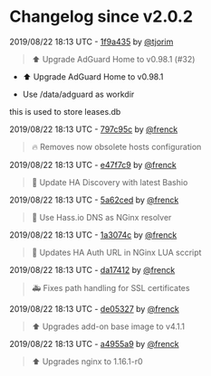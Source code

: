 # Changelog since v2.0.2

2019/08/22 18:13 UTC - [1f9a435](https://github.com/hassio-addons/addon-adguard-home/commit/1f9a4357b6d5c00a9a39adf1397d9b71ef4fa4f1) by [@tjorim](https://github.com/tjorim)
> ⬆️ Upgrade AdGuard Home to v0.98.1 (#32)

* ⬆️ Upgrade AdGuard Home to v0.98.1

* Use /data/adguard as workdir

this is used to store leases.db 

2019/08/22 18:13 UTC - [797c95c](https://github.com/hassio-addons/addon-adguard-home/commit/797c95cdcb3a4378a6a04b61e3a5b132da52b24f) by [@frenck](https://github.com/frenck)
> :fire: Removes now obsolete hosts configuration 

2019/08/22 18:13 UTC - [e47f7c9](https://github.com/hassio-addons/addon-adguard-home/commit/e47f7c96713a51ee6c23f07319464a274a467b2e) by [@frenck](https://github.com/frenck)
> :hammer: Update HA Discovery with latest Bashio 

2019/08/22 18:13 UTC - [5a62ced](https://github.com/hassio-addons/addon-adguard-home/commit/5a62ced79b2b53199336ff8e6060dce289550e01) by [@frenck](https://github.com/frenck)
> :hammer: Use Hass.io DNS as NGinx resolver 

2019/08/22 18:13 UTC - [1a3074c](https://github.com/hassio-addons/addon-adguard-home/commit/1a3074ccfff1c0676f6815da8bd6ba5fd8afa0f6) by [@frenck](https://github.com/frenck)
> :hammer: Updates HA Auth URL in NGinx LUA sccript 

2019/08/22 18:13 UTC - [da17412](https://github.com/hassio-addons/addon-adguard-home/commit/da1741216d98188a5d08f9f3e064bbebaebd4551) by [@frenck](https://github.com/frenck)
> :ambulance: Fixes path handling for SSL certificates 

2019/08/22 18:13 UTC - [de05327](https://github.com/hassio-addons/addon-adguard-home/commit/de05327e19da67191aae1325ef98372117132041) by [@frenck](https://github.com/frenck)
> :arrow_up: Upgrades add-on base image to v4.1.1 

2019/08/22 18:13 UTC - [a4955a9](https://github.com/hassio-addons/addon-adguard-home/commit/a4955a9f371450cfaafa1a7a9c25972e5eeba47b) by [@frenck](https://github.com/frenck)
> :arrow_up: Upgrades nginx to 1.16.1-r0 

